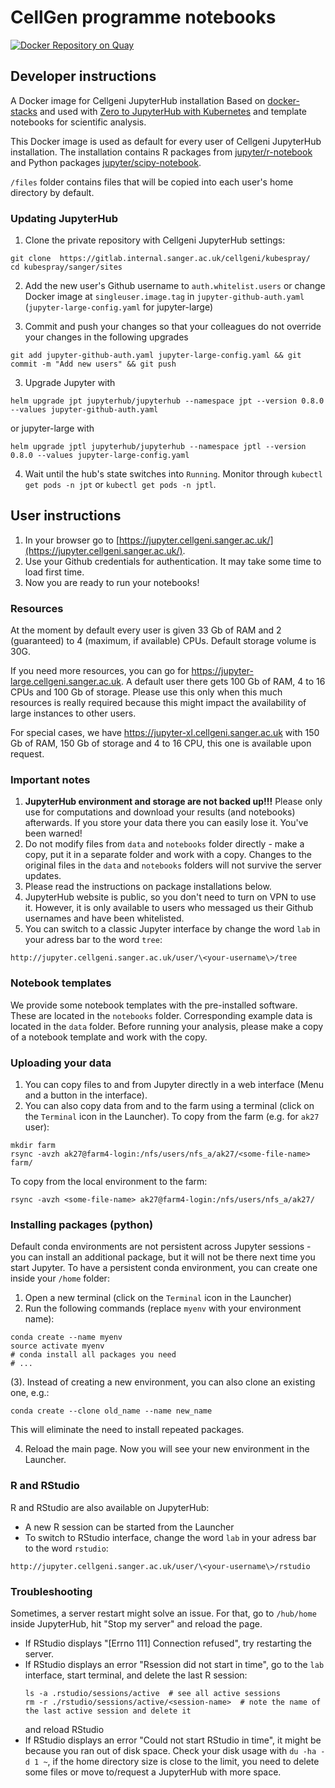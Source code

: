 # CellGen programme notebooks

[![Docker Repository on Quay](https://quay.io/repository/cellgeni/cellgeni-jupyter/status "Docker Repository on Quay")](https://quay.io/repository/cellgeni/cellgeni-jupyter)

## Developer instructions

A Docker image for Cellgeni JupyterHub installation
Based on [docker-stacks](https://github.com/jupyter/docker-stacks) and used with [Zero to JupyterHub with Kubernetes](https://zero-to-jupyterhub.readthedocs.io/en/latest/) and template notebooks for scientific analysis.

This Docker image is used as default for every user of Cellgeni JupyterHub installation. The installation contains R packages from [jupyter/r-notebook](https://github.com/jupyter/docker-stacks/blob/master/r-notebook/Dockerfile) and Python packages [jupyter/scipy-notebook](https://github.com/jupyter/docker-stacks/blob/master/scipy-notebook/Dockerfile).

`/files` folder contains files that will be copied into each user's home directory by default.

### Updating JupyterHub

1. Clone the private repository with Cellgeni JupyterHub settings:
```
git clone  https://gitlab.internal.sanger.ac.uk/cellgeni/kubespray/
cd kubespray/sanger/sites
```
2. Add the new user's Github username to `auth.whitelist.users` or change Docker image at `singleuser.image.tag` in `jupyter-github-auth.yaml` (`jupyter-large-config.yaml` for jupyter-large)

3. Commit and push your changes so that your colleagues do not override your changes in the following upgrades
```
git add jupyter-github-auth.yaml jupyter-large-config.yaml && git commit -m "Add new users" && git push
```
3. Upgrade Jupyter with 
```
helm upgrade jpt jupyterhub/jupyterhub --namespace jpt --version 0.8.0 --values jupyter-github-auth.yaml
```
or jupyter-large with 
```
helm upgrade jptl jupyterhub/jupyterhub --namespace jptl --version 0.8.0 --values jupyter-large-config.yaml
```
4. Wait until the hub's state switches into `Running`. Monitor through `kubectl get pods -n jpt` or `kubectl get pods -n jptl`.

## User instructions

1. In your browser go to [https://jupyter.cellgeni.sanger.ac.uk/](https://jupyter.cellgeni.sanger.ac.uk/).
2. Use your Github credentials for authentication. It may take some time to load first time.
3. Now you are ready to run your notebooks!

### Resources

At the moment by default every user is given 33 Gb of RAM and 2 (guaranteed) to 4 (maximum, if available) CPUs. Default storage volume is 30G.

If you need more resources, you can go for https://jupyter-large.cellgeni.sanger.ac.uk. A default user there gets 100 Gb of RAM, 4 to 16 CPUs and 100 Gb of storage. Please use this only when this much resources is really required because this might impact the availability of large instances to other users.

For special cases, we have https://jupyter-xl.cellgeni.sanger.ac.uk with 150 Gb of RAM, 150 Gb of storage and 4 to 16 CPU, this one is available upon request. 

### Important notes

1. **JupyterHub environment and storage are not backed up!!!** Please only use for computations and download your results (and notebooks) afterwards. If you store your data there you can easily lose it. You've been warned!
2. Do not modify files from `data` and `notebooks` folder directly - make a copy, put it in a separate folder and work with a copy. Changes to the original files in the `data` and `notebooks` folders will not survive the server updates.
3. Please read the instructions on package installations below.
4. JupyterHub website is public, so you don't need to turn on VPN to use it. However, it is only available to users who messaged us their Github usernames and have been whitelisted. 
5. You can switch to a classic Jupyter interface by change the word `lab` in your adress bar to the word `tree`:
```
http://jupyter.cellgeni.sanger.ac.uk/user/\<your-username\>/tree
```

### Notebook templates

We provide some notebook templates with the pre-installed software. These are located in the `notebooks` folder. Corresponding example data is located in the `data` folder. Before running your analysis, please make a copy of a notebook template and work with the copy.

### Uploading your data

1. You can copy files to and from Jupyter directly in a web interface (Menu and a button in the interface).
2. You can also copy data from and to the farm using a terminal (click on the `Terminal` icon in the Launcher). To copy from the farm (e.g. for `ak27` user):

```
mkdir farm
rsync -avzh ak27@farm4-login:/nfs/users/nfs_a/ak27/<some-file-name> farm/
```

To copy from the local environment to the farm:

```
rsync -avzh <some-file-name> ak27@farm4-login:/nfs/users/nfs_a/ak27/
```

### Installing packages (python)

Default conda environments are not persistent across Jupyter sessions - you can install an additional package, but it will not be there next time you start Jupyter. To have a persistent conda environment, you can create one inside your `/home` folder:

1. Open a new terminal (click on the `Terminal` icon in the Launcher)
2. Run the following commands (replace `myenv` with your environment name):

```
conda create --name myenv
source activate myenv
# conda install all packages you need
# ...
```

(3). Instead of creating a new environment, you can also clone an existing one, e.g.:

```
conda create --clone old_name --name new_name
```

This will eliminate the need to install repeated packages.

4. Reload the main page. Now you will see your new environment in the Launcher.

### R and RStudio

R and RStudio are also available on JupyterHub:
- A new R session can be started from the Launcher
- To switch to RStudio interface, change the word `lab` in your adress bar to the word `rstudio`:
```
http://jupyter.cellgeni.sanger.ac.uk/user/\<your-username\>/rstudio
```

### Troubleshooting

Sometimes, a server restart might solve an issue. For that, go to `/hub/home` inside JupyterHub, hit "Stop my server" and reload the page.

* If RStudio displays "[Errno 111] Connection refused", try restarting the server.
* If RStudio displays an error "Rsession did not start in time", go to the `lab` interface, start terminal, and delete the last R session:
  ```
  ls -a .rstudio/sessions/active  # see all active sessions
  rm -r ./rstudio/sessions/active/<session-name>  # note the name of the last active session and delete it
  ```
  and reload RStudio
* If RStudio displays an error "Could not start RStudio in time", it might be because you ran out of disk space. Check your disk usage with `du -ha -d 1 ~`, if the home directory size is close to the limit, you need to delete some files or move to/request a JupyterHub with more space.
